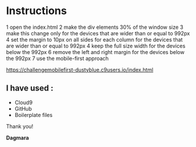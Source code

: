 #  Instructions

1 open the index.html
2 make the div elements 30% of the window size
3 make this change only for the devices that are wider than or equal to 992px
4 set the margin to 10px on all sides for each column for the devices that are wider than or equal to 992px
4 keep the full size width for the devices below the 992px
6 remove the left and right margin for the devices below the 992px
7 use the mobile-first approach

https://challengemobilefirst-dustyblue.c9users.io/index.html

## I have used :

 * Cloud9 
 * GitHub
 * Boilerplate files
 

Thank you!

**Dagmara**

